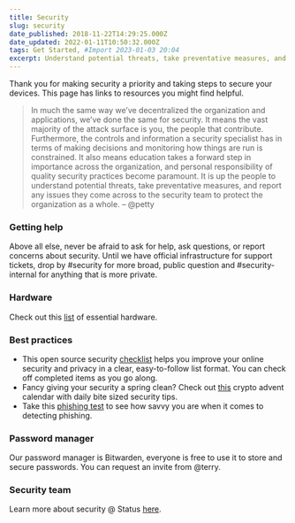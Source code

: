 ```yaml
---
title: Security
slug: security
date_published: 2018-11-22T14:29:25.000Z
date_updated: 2022-01-11T10:50:32.000Z
tags: Get Started, #Import 2023-01-03 20:04
excerpt: Understand potential threats, take preventative measures, and report issues. 
---
```


Thank you for making security a priority and taking steps to secure your devices. This page has links to resources you might find helpful.

> In much the same way we’ve decentralized the organization and applications, we’ve done the same for security.
> It means the vast majority of the attack surface is you, the people that contribute. Furthermore, the controls and information a security specialist has in terms of making decisions and monitoring how things are run is constrained. It also means education takes a forward step in importance across the organization, and personal responsibility of quality security practices become paramount. It is up the people to understand potential threats, take preventative measures, and report any issues they come across to the security team to protect the organization as a whole.
> – @petty

### Getting help

Above all else, never be afraid to ask for help, ask questions, or report concerns about security. Until we have official infrastructure for support tickets, drop by #security for more broad, public question and #security-internal for anything that is more private.

### Hardware

Check out this [list](https://notes.status.im/zkr20eWFTwGD92xixGX2CA) of essential hardware. 

### Best practices

- This open source security [checklist](https://securitycheckli.st/) helps you improve your online security and privacy in a clear, easy-to-follow list format. You can check off completed items as you go along.
- Fancy giving your security a spring clean? Check out [this](https://winter.mycrypto.com/) crypto advent calendar with daily bite sized security tips.
- Take this [phishing test](https://phishingquiz.withgoogle.com/) to see how savvy you are when it comes to detecting phishing.

### Password manager

Our password manager is Bitwarden, everyone is free to use it to store and secure passwords. You can request an invite from @terry.

### Security team

Learn more about security @ Status [here](https://status.im/security/).
